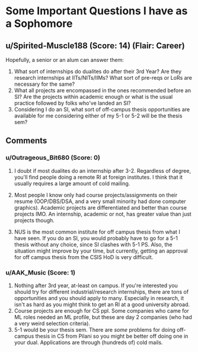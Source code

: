 # Some Important Questions I have as a Sophomore
## u/Spirited-Muscle188 (Score: 14) (Flair: Career)
Hopefully, a senior or an alum can answer them:

1. What sort of internships do dualites do after their 3rd Year? Are they research internships at IITs/NITs/IIMs? What sort of pre-reqs or LoRs are necessary for the same?
2. What all projects are encompassed in the ones recommended before an SI? Are the projects within academic enough or what is the usual practice followed by folks who've landed an SI?
3. Considering I do an SI, what sort of off-campus thesis opportunities are available for me considering either of my 5-1 or 5-2 will be the thesis sem?


## Comments

### u/Outrageous_Bit680 (Score: 0)
1) I doubt if most dualites do an internship after 3-2. Regardless of degree, you'll find people doing a remote RI at foreign institutes. I think that it usually requires a large amount of cold mailing.  


2) Most people I know only had course projects/assignments on their resume (OOP/DBS/DSA, and a very small minority had done computer graphics). Academic projects are differentiated and better than course projects IMO. An internship, academic or not, has greater value than just projects though.  


3) NUS is the most common institute for off campus thesis from what I have seen. If you do an SI, you would probably have to go for a 5-1 thesis without any choice, since SI clashes with 5-1 PS. Also, the situation might improve by your time, but currently, getting an approval for off campus thesis from the CSIS HoD is very difficult.


### u/AAK_Music (Score: 1)
1. Nothing after 3rd year, at-least on campus. If you're interested you should try for different industrial/research internships, there are tons of opportunities and you should apply to many. Especially in research, it isn't as hard as you might think to get an RI at a good university abroad.
2. Course projects are enough for CS ppl. Some companies who came for ML roles needed an ML profile, but these are day 2 companies (who had a very weird selection criteria).
3. 5-1 would be your thesis sem. There are *some* problems for doing off-campus thesis in CS from Pilani so you might be better off doing one in your dual. Applications are through (hundreds of) cold mails.




